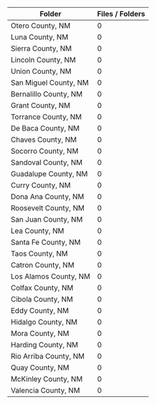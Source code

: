 | Folder                |   Files / Folders |
|-----------------------|-------------------|
| Otero County, NM      |                 0 |
| Luna County, NM       |                 0 |
| Sierra County, NM     |                 0 |
| Lincoln County, NM    |                 0 |
| Union County, NM      |                 0 |
| San Miguel County, NM |                 0 |
| Bernalillo County, NM |                 0 |
| Grant County, NM      |                 0 |
| Torrance County, NM   |                 0 |
| De Baca County, NM    |                 0 |
| Chaves County, NM     |                 0 |
| Socorro County, NM    |                 0 |
| Sandoval County, NM   |                 0 |
| Guadalupe County, NM  |                 0 |
| Curry County, NM      |                 0 |
| Dona Ana County, NM   |                 0 |
| Roosevelt County, NM  |                 0 |
| San Juan County, NM   |                 0 |
| Lea County, NM        |                 0 |
| Santa Fe County, NM   |                 0 |
| Taos County, NM       |                 0 |
| Catron County, NM     |                 0 |
| Los Alamos County, NM |                 0 |
| Colfax County, NM     |                 0 |
| Cibola County, NM     |                 0 |
| Eddy County, NM       |                 0 |
| Hidalgo County, NM    |                 0 |
| Mora County, NM       |                 0 |
| Harding County, NM    |                 0 |
| Rio Arriba County, NM |                 0 |
| Quay County, NM       |                 0 |
| McKinley County, NM   |                 0 |
| Valencia County, NM   |                 0 |